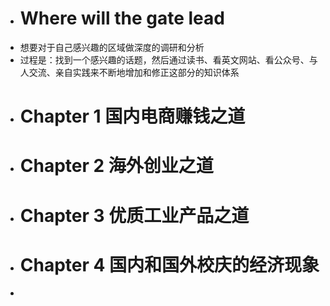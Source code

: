 - # Where will the gate lead
- 想要对于自己感兴趣的区域做深度的调研和分析
- 过程是：找到一个感兴趣的话题，然后通过读书、看英文网站、看公众号、与人交流、亲自实践来不断地增加和修正这部分的知识体系
- # Chapter 1 国内电商赚钱之道
- # Chapter 2 海外创业之道
- # Chapter 3 优质工业产品之道
- # Chapter 4 国内和国外校庆的经济现象
-